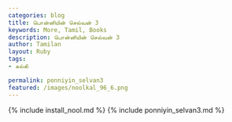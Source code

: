 ```yaml
---  
categories: blog  
title: பொன்னியின் செல்வன் 3
keywords: More, Tamil, Books  
description: பொன்னியின் செல்வன் 3
author: Tamilan  
layout: Ruby  
tags:     
- கல்கி

permalink: ponniyin_selvan3  
featured: /images/noolkal_96_6.png  
---  
```

{% include install_nool.md %} 
{% include ponniyin_selvan3.md %} 
